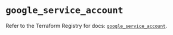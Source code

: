 # `google_service_account`

Refer to the Terraform Registry for docs: [`google_service_account`](https://registry.terraform.io/providers/hashicorp/google-beta/5.39.1/docs/resources/google_service_account).
